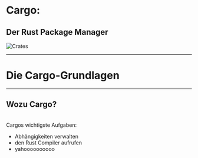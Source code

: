 # Cargo: 

## Der Rust Package Manager

![Crates](https://www.rust-lang.org/logos/cargo.png)

----

# Die Cargo-Grundlagen

---

## Wozu Cargo?
\
Cargos wichtigste Aufgaben:

* Abhängigkeiten verwalten <!-- .element: class="fragment" -->
* den Rust Compiler aufrufen <!-- .element: class="fragment" -->
* yahoooooooooo
